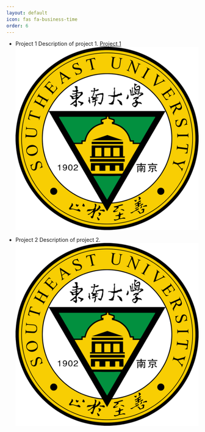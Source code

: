 ```yaml
---
layout: default
icon: fas fa-business-time
order: 6
---
```

- Project 1
  Description of project 1.
  [Project 1](2024-03-24-03242024.md#project-1)
  ![Project 1 Image](/images/SEU.png)

- Project 2
  Description of project 2.
  ![Project 2 Image](/images/SEU.png)
